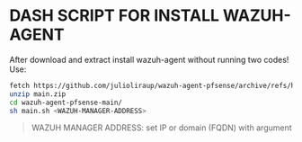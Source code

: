 # DASH SCRIPT FOR INSTALL WAZUH-AGENT
After download and extract install wazuh-agent without running two codes!
Use:
```sh
fetch https://github.com/julioliraup/wazuh-agent-pfsense/archive/refs/heads/main.zip
unzip main.zip
cd wazuh-agent-pfsense-main/
sh main.sh <WAZUH-MANAGER-ADDRESS>
```
> WAZUH MANAGER ADDRESS: set IP or domain (FQDN) with argument

